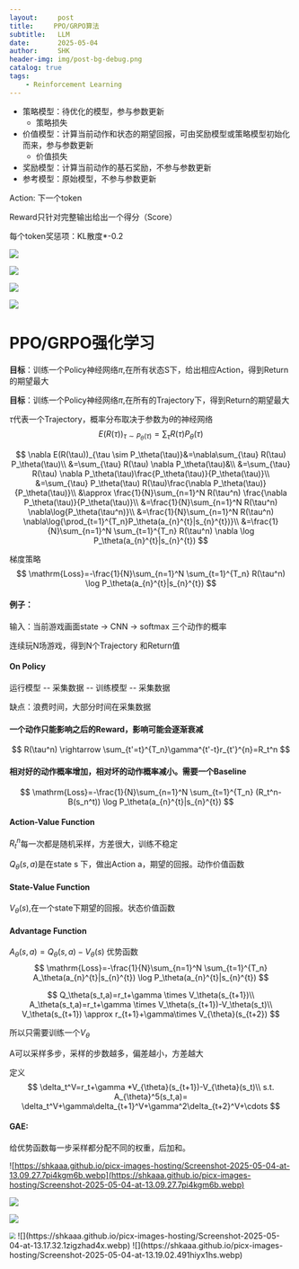 ```yaml
---
layout:     post
title:     PPO/GRPO算法
subtitle:   LLM 
date:       2025-05-04
author:     SHK
header-img: img/post-bg-debug.png
catalog: true
tags: 
    - Reinforcement Learning
---
```


- 策略模型：待优化的模型，参与参数更新
  - 策略损失
- 价值模型：计算当前动作和状态的期望回报，可由奖励模型或策略模型初始化而来，参与参数更新
  - 价值损失
- 奖励模型：计算当前动作的基石奖励，不参与参数更新
- 参考模型：原始模型，不参与参数更新

Action: 下一个token

Reward只针对完整输出给出一个得分（Score）

每个token奖惩项：KL散度*-0.2

![](https://shkaaa.github.io/picx-images-hosting/Screenshot-2025-05-04-at-13.32.47.ma95oh6l.webp)

![](https://shkaaa.github.io/picx-images-hosting/Screenshot-2025-05-04-at-14.38.39.7snf8uu4we.webp)

![](https://shkaaa.github.io/picx-images-hosting/Screenshot-2025-05-04-at-14.43.02.icbxt86va.webp)

![](https://shkaaa.github.io/picx-images-hosting/Screenshot-2025-05-04-at-14.52.44.6bha7484oq.webp)



# PPO/GRPO强化学习

**目标**：训练一个Policy神经网络$\pi$,在所有状态S下，给出相应Action，得到Return的期望最大

**目标**：训练一个Policy神经网络$\pi$,在所有的Trajectory下，得到Return的期望最大

$\tau$代表一个Trajectory，概率分布取决于参数为$\theta$的神经网络
$$
E(R(\tau))_{\tau \sim P_\theta(\tau)} = \sum_{\tau} R(\tau) P_\theta(\tau)
$$

$$
\nabla E(R(\tau))_{\tau \sim P_\theta(\tau)}&=\nabla\sum_{\tau} R(\tau) P_\theta(\tau)\\
&=\sum_{\tau} R(\tau) \nabla P_\theta(\tau)&\\
&=\sum_{\tau} R(\tau) \nabla P_\theta(\tau)\frac{P_\theta(\tau)}{P_\theta(\tau)}\\
&=\sum_{\tau}   P_\theta(\tau) R(\tau)\frac{\nabla P_\theta(\tau)}{P_\theta(\tau)}\\
&\approx \frac{1}{N}\sum_{n=1}^N R(\tau^n) \frac{\nabla P_\theta(\tau)}{P_\theta(\tau)}\\
&=\frac{1}{N}\sum_{n=1}^N R(\tau^n) \nabla\log{P_\theta(\tau^n)}\\
&=\frac{1}{N}\sum_{n=1}^N R(\tau^n) \nabla\log{\prod_{t=1}^{T_n}P_\theta(a_{n}^{t}|s_{n}^{t})}\\
&=\frac{1}{N}\sum_{n=1}^N \sum_{t=1}^{T_n} R(\tau^n) \nabla \log P_\theta(a_{n}^{t}|s_{n}^{t})
$$

梯度策略
$$
\mathrm{Loss}=-\frac{1}{N}\sum_{n=1}^N \sum_{t=1}^{T_n} R(\tau^n) \log P_\theta(a_{n}^{t}|s_{n}^{t})
$$

#### 例子：

输入：当前游戏画面state -> CNN -> softmax 三个动作的概率

连续玩N场游戏，得到N个Trajectory 和Return值

#### On Policy

运行模型 -- 采集数据 -- 训练模型 -- 采集数据

缺点：浪费时间，大部分时间在采集数据

#### 一个动作只能影响之后的Reward，影响可能会逐渐衰减

$$
R(\tau^n) \rightarrow \sum_{t'=t}^{T_n}\gamma^{t'-t}r_{t'}^{n}=R_t^n
$$

#### 相对好的动作概率增加，相对坏的动作概率减小。需要一个Baseline

$$
\mathrm{Loss}=-\frac{1}{N}\sum_{n=1}^N \sum_{t=1}^{T_n} (R_t^n-B(s_n^t)) \log P_\theta(a_{n}^{t}|s_{n}^{t})
$$

#### Action-Value Function

$R_t^n$每一次都是随机采样，方差很大，训练不稳定

$Q_\theta(s,a)$是在state s 下，做出Action a，期望的回报。动作价值函数

#### State-Value Function

$V_\theta(s)$,在一个state下期望的回报。状态价值函数

#### Advantage Function

$A_\theta(s,a)=Q_\theta(s,a)-V_\theta(s)$ 优势函数
$$
\mathrm{Loss}=-\frac{1}{N}\sum_{n=1}^N \sum_{t=1}^{T_n} A_\theta(a_{n}^{t}|s_{n}^{t}) \log P_\theta(a_{n}^{t}|s_{n}^{t})
$$

$$
Q_\theta(s_t,a)=r_t+\gamma \times V_\theta(s_{t+1})\\
A_\theta(s_t,a)=r_t+\gamma \times V_\theta(s_{t+1})-V_\theta(s_t)\\
V_\theta(s_{t+1}) \approx r_{t+1}+\gamma\times V_{\theta}(s_{t+2})
$$

所以只需要训练一个$V_{\theta}$

A可以采样多步，采样的步数越多，偏差越小，方差越大

定义
$$
\delta_t^V=r_t+\gamma *V_{\theta}(s_{t+1})-V_{\theta}(s_t)\\
s.t. A_{\theta}^5(s_t,a)= \delta_t^V+\gamma\delta_{t+1}^V+\gamma^2\delta_{t+2}^V+\cdots
$$

#### GAE:

给优势函数每一步采样都分配不同的权重，后加和。

![https://shkaaa.github.io/picx-images-hosting/Screenshot-2025-05-04-at-13.09.27.7pi4kgm6b.webp](https://shkaaa.github.io/picx-images-hosting/Screenshot-2025-05-04-at-13.09.27.7pi4kgm6b.webp)

![](https://shkaaa.github.io/picx-images-hosting/Screenshot-2025-05-04-at-13.10.53.3nrtwns458.webp)

![](https://shkaaa.github.io/picx-images-hosting/Screenshot-2025-05-04-at-13.12.45.2dowqccixu.webp)

<img src="https://shkaaa.github.io/picx-images-hosting/Screenshot-2025-05-04-at-13.15.41.7axdk6u2e7.webp" style="zoom:67%;" />
![](https://shkaaa.github.io/picx-images-hosting/Screenshot-2025-05-04-at-13.17.32.1zigzhad4x.webp)
![](https://shkaaa.github.io/picx-images-hosting/Screenshot-2025-05-04-at-13.19.02.491hiyx1hs.webp)









